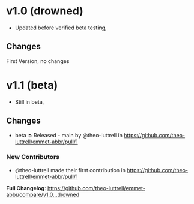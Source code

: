 # v1.0 (drowned)
* Updated before verified beta testing,
## Changes
  First Version, no changes

# v1.1 (beta)
* Still in beta,
## Changes
* beta ➲ Released - main by @theo-luttrell in https://github.com/theo-luttrell/emmet-abbr/pull/1

### New Contributors
* @theo-luttrell made their first contribution in https://github.com/theo-luttrell/emmet-abbr/pull/1

**Full Changelog**: https://github.com/theo-luttrell/emmet-abbr/compare/v1.0...drowned
